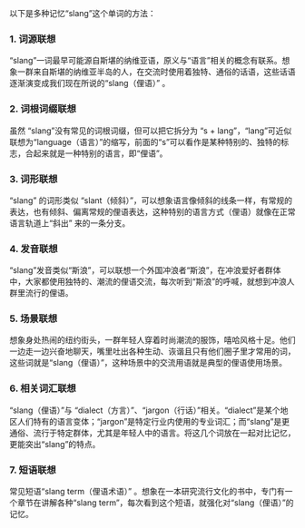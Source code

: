 以下是多种记忆“slang”这个单词的方法：
### 1. 词源联想
“slang”一词最早可能源自斯堪的纳维亚语，原义与“语言”相关的概念有联系。想象一群来自斯堪的纳维亚半岛的人，在交流时使用着独特、通俗的话语，这些话语逐渐演变成我们现在所说的“slang（俚语）” 。
### 2. 词根词缀联想
虽然 “slang”没有常见的词根词缀，但可以把它拆分为 “s + lang”，“lang”可近似联想为“language（语言）”的缩写，前面的“s”可以看作是某种特别的、独特的标志，合起来就是一种特别的语言，即“俚语”。
### 3. 词形联想
“slang” 的词形类似 “slant（倾斜）”，可以想象语言像倾斜的线条一样，有常规的表达，也有倾斜、偏离常规的俚语表达，这种特别的语言方式（俚语）就像在正常语言轨道上“斜出” 来的一条分支。
### 4. 发音联想
“slang”发音类似“斯浪”，可以联想一个外国冲浪者“斯浪”，在冲浪爱好者群体中，大家都使用独特的、潮流的俚语交流，每次听到“斯浪”的呼喊，就想到冲浪人群里流行的俚语。
### 5. 场景联想
想象身处热闹的纽约街头，一群年轻人穿着时尚潮流的服饰，嘻哈风格十足。他们一边走一边兴奋地聊天，嘴里吐出各种生动、诙谐且只有他们圈子里才常用的词，这些词就是“slang（俚语）”，这种场景中的交流用语就是典型的俚语使用场景。
### 6. 相关词汇联想
“slang（俚语）”与 “dialect（方言）”、“jargon（行话）”相关。“dialect”是某个地区人们特有的语言变体；“jargon”是特定行业内使用的专业词汇；而“slang”是更通俗、流行于特定群体，尤其是年轻人中的语言。将这几个词放在一起对比记忆，更能突出“slang”的特点。
### 7. 短语联想
常见短语“slang term（俚语术语）” 。想象在一本研究流行文化的书中，专门有一个章节在讲解各种“slang term”，每次看到这个短语，就强化对“slang（俚语）”的记忆。 